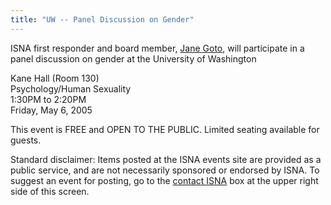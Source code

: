 ```yaml
---
title: "UW -- Panel Discussion on Gender"
---
```


<p><span class="caps">ISNA</span> first responder and board member, <a href="/about/goto">Jane Goto</a>, will participate in a panel discussion on gender at the University of Washington  </p>

<p>Kane Hall (Room 130)  <br />
Psychology/Human Sexuality  <br />
1:30PM to 2:20PM  <br />
Friday, May 6, 2005  </p>

<p>This event is <span class="caps">FREE</span> and <span class="caps">OPEN</span> TO <span class="caps">THE</span> <span class="caps">PUBLIC</span>. Limited seating available for guests.  </p>

<p>Standard disclaimer: Items posted at the <span class="caps">ISNA</span> events site are provided as a public service, and are not necessarily sponsored or endorsed by <span class="caps">ISNA</span>. To suggest an event for posting, go to the <a href="/about/contact">contact <span class="caps">ISNA</span></a> box at the upper right side of this screen.</p>